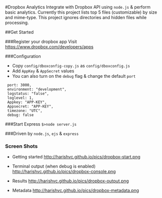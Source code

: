 #Dropbox Analytics
Integrate with Dropbox API using ```node.js``` & perform basic analytics. Currently this project lists top 5 files (customizable) by size and mime-type. This project ignores directories and hidden files while processing.

##Get Started

###Register your dropbox app
Visit https://www.dropbox.com/developers/apps 

###Configuration
* Copy ```config/dboxconfig-copy.js``` as ```config/dboxconfig.js```
* Add ```AppKey``` & ```AppSecret``` values
* You can also turn on the ```debug``` flag & change the default ```port```
```
 port: 3000,
 environment: "development",
 logstatus: "false",
 loglevel: 1,
 Appkey: "APP-KEY",
 Appsecret: "APP-KEY",
 timezone: "UTC",
 debug: false
```

###Start Express
```$>node server.js```

###Driven by
```node.js```, ```ejs``` & ```express```

### Screen Shots
* Getting started
  http://harishvc.github.io/pics/dropbox-start.png

* Terminal output (when debug is enabled)
  http://harishvc.github.io/pics/dropbox-console.png

* Results
  http://harishvc.github.io/pics/dropbox-output.png

* Metadata
  http://harishvc.github.io/pics/dropbox-metadata.png
